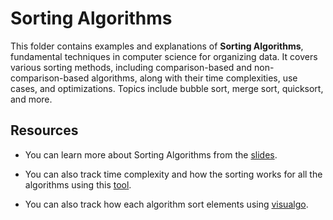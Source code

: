 # Sorting Algorithms

This folder contains examples and explanations of **Sorting Algorithms**, fundamental techniques in computer science for organizing data. It covers various sorting methods, including comparison-based and non-comparison-based algorithms, along with their time complexities, use cases, and optimizations. Topics include bubble sort, merge sort, quicksort, and more.

## Resources

- You can learn more about Sorting Algorithms from the [slides](https://cs.slides.com/colt_steele/elementary-sorting-algorithms/fullscreen).

- You can also track time complexity and how the sorting works for all the algorithms using this [tool](https://www.toptal.com/developers/sorting-algorithms).

- You can also track how each algorithm sort elements using [visualgo](https://visualgo.net/en/sorting).
